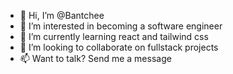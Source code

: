 - 👋 Hi, I’m @Bantchee
- 👀 I’m interested in becoming a software engineer
- 🌱 I’m currently learning react and tailwind css
- 💞️ I’m looking to collaborate on fullstack projects
- 📫 Want to talk? Send me a message 
